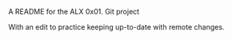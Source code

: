 A README for the ALX 0x01. Git project

With an edit to practice keeping up-to-date with remote changes.
